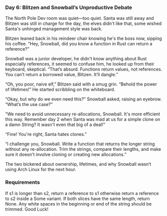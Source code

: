 ### Day 6: Blitzen and Snowball’s Unproductive Debate

The North Pole Dev room was quiet—too quiet. Santa was still away and Blitzen was still in charge for the day, the elves didn't like that, some wished Santa's unhinged management style was back.

Blitzen leaned back in his reindeer chair knowing he's the boss now, sipping his coffee. “Hey, Snowball, did you know a function in Rust can return a reference?”

Snowball was a junior developer, he didn't know anything about Rust especially references, it seemed to confuse him, he looked up from their keyboard, skeptical. “That’s absurd. Functions return values, not references. You can’t return a borrowed value, Blitzen. It’ll dangle.”

“Oh, you poor, naive elf,” Blitzen said with a smug grin. “Behold the power of lifetimes!” He started scribbling on the whiteboard.

“Okay, but why do we even need this?” Snowball asked, raising an eyebrow. “What’s the use case?”

"We need to avoid unnecessary re-allocations, Snowball. It's more efficient this way. Remember day 2 when Santa was mad at us for a simple clone on a damn String? It wasn't even that big of a deal!"

“Fine! You're right, Santa hates clones.”

“I challenge you, Snowball. Write a function that returns the longer string without any re-allocation. Trim the strings, compare their lengths, and make sure it doesn't involve cloning or creating new allocations.”

The two bickered about ownership, lifetimes, and why Snowball wasn’t using Arch Linux for the next hour.

### Requirements

If s1 is longer than s2, return a reference to s1 otherwise return a reference to s2 inside a Some variant.
If both slices have the same length, return None.
Any white spaces in the beginning or end of the string should be trimmed.
Good Luck!
